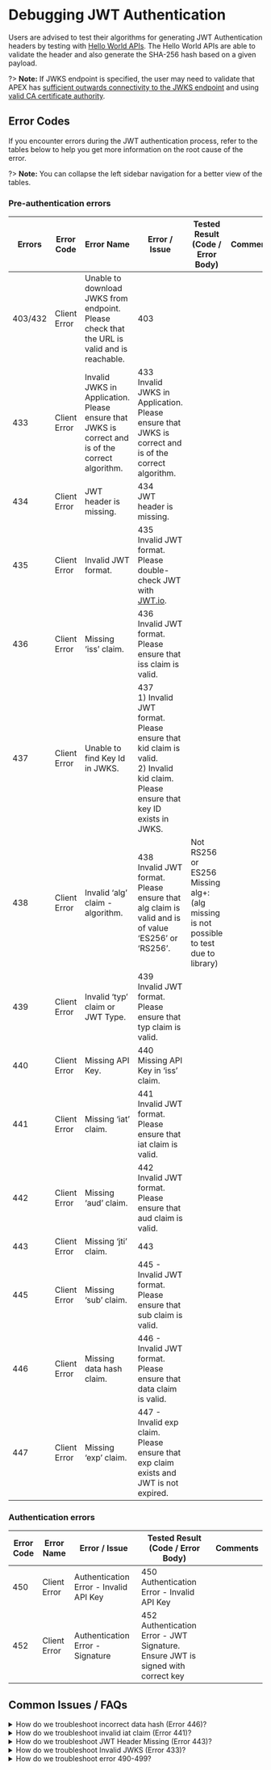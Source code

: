 # Debugging JWT Authentication

Users are advised to test their algorithms for generating JWT Authentication headers by testing with [Hello World APIs](sections/auth/jwt-hello-world.md). The Hello World APIs are able to validate the header and also generate the SHA-256 hash based on a given payload.

?> **Note:** If JWKS endpoint is specified, the user may need to validate that APEX has [sufficient outwards connectivity to the JWKS endpoint](sections/troubleshooting/network) and using [valid CA certificate authority](sections/faqs/trusted-cert-authorities).

## Error Codes

If you encounter errors during the JWT authentication process, refer to the tables below to help you get more information on the root cause of the error.

?> **Note:** You can collapse the left sidebar navigation for a better view of the tables.

### Pre-authentication errors

| Errors| Error Code | Error Name | Error / Issue | Tested Result (Code / Error Body) | Comments |
|---|---|---|---|---|---|
| 403/432 | Client Error | Unable to download JWKS from endpoint. Please check that the URL is valid and is reachable. | 403 | |
| 433 | Client Error | Invalid JWKS in Application. Please ensure that JWKS is correct and is of the correct algorithm. | 433<br>Invalid JWKS in Application. Please ensure that JWKS is correct and is of the correct algorithm. | |
| 434 | Client Error | JWT header is missing. | 434<br>JWT header is missing. | |
| 435 | Client Error | Invalid JWT format. | 435<br>Invalid JWT format. Please double-check JWT with [JWT.io](https://jwt.io/). | |
| 436 | Client Error | Missing ‘iss’ claim. | 436<br>Invalid JWT format. Please ensure that iss claim is valid. | |
| 437 | Client Error | Unable to find Key Id in JWKS. | 437<br>1) Invalid JWT format. Please ensure that kid claim is valid.<br>2) Invalid kid claim. Please ensure that key ID exists in JWKS. | |
| 438 | Client Error | Invalid ‘alg’ claim - algorithm. | 438<br>Invalid JWT format. Please ensure that alg claim is valid and is of value ‘ES256’ or ‘RS256’. | Not RS256 or ES256<br>Missing alg+: (alg missing is not possible to test due to library) |
| 439 | Client Error | Invalid ‘typ’ claim or JWT Type. | 439<br>Invalid JWT format. Please ensure that typ claim is valid. | |
| 440 | Client Error | Missing API Key. | 440<br>Missing API Key in ‘iss’ claim. | |
| 441 | Client Error | Missing ‘iat’ claim. | 441<br>Invalid JWT format. Please ensure that iat claim is valid. | |
| 442 | Client Error | Missing ‘aud’ claim. | 442<br>Invalid JWT format. Please ensure that aud claim is valid. | |
| 443 | Client Error | Missing ‘jti’ claim. | 443 | |
| 445 | Client Error | Missing ‘sub’ claim. | 445 - Invalid JWT format. Please ensure that sub claim is valid. | |
| 446 | Client Error | Missing data hash claim. | 446 - Invalid JWT format. Please ensure that data claim is valid. | |
| 447 | Client Error | Missing ‘exp’ claim. | 447 - Invalid exp claim. Please ensure that exp claim exists and JWT is not expired. | 

### Authentication errors

| Error Code | Error Name | Error / Issue | Tested Result (Code / Error Body) | Comments |
|---|---|---|---|---|
| 450 | Client Error | Authentication Error - Invalid API Key | 450 Authentication Error - Invalid API Key | |
| 452 | Client Error | Authentication Error - Signature | 452 Authentication Error - JWT Signature. Ensure JWT is signed with correct key | |

## Common Issues / FAQs

<details>
<summary>How do we troubleshoot incorrect data hash (Error 446)?</summary>

Error 446 may mean that your data hash of your body is incorrect. Ensure that your data is [formatted correctly](sections/auth/jwt-auth?#apex-standardized-json-payload) (generally without spaces and carriage returns/new lines) and do test your hash values with [Hello World APIs](sections/auth/jwt-hello-world#sha-256-generator) /helloworld/sha256 with x-apex-returncontent and seeing the return value of x-apex-hash and the content returned.

If you are using SOAP and your payload has special characters, [raise a service request](https://go.gov.sg/apex-support).
</details>

<details>
<summary>How do we troubleshoot invalid iat claim (Error 441)?</summary>

This could be due to the "iat" issued at time claim, which is in the future compared to date/time of APEX.

There could be time skew at the Consumer's server/application causing it to be earlier than universal NTP servers, hence the Consumer server needs to be checked that it is synced correctly to global NTP clocks.
</details>

<details>
<summary>How do we troubleshoot JWT Header Missing (Error 443)?</summary>

The JWT header is not reaching APEX. Do register a new backend by going to this URL https://webhook.site and with the registered backend (eg. https://webhook.site/123456-1234-1234-1234-1234567890), use your application to call this. From your registered URL, you will be able to see if the header x-apex-jwt is indeed reaching the backend.
</details>

<details>
<summary>How do we troubleshoot Invalid JWKS (Error 433)?</summary>

Do check that the JWKS is formatted correct in JSON (use only double quotes, key values need to be double-quoted, curly brackets and square brackets are correct).
Also, do ensure that the JWKs have all the required keys - "x", "y", "use", "crv", "kid", "alg", "kty". Any of these omitted will cause an error.
</details>

<details>
<summary>How do we troubleshoot error 490-499?</summary>

Ensure that you are not reusing JWT tokens or using any forbidden headers. If you are still encountering issues, do open a troubleshooting case with APEX.
</details>
